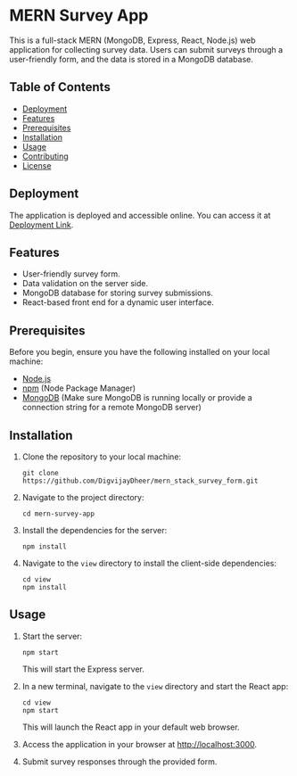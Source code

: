 # MERN Survey App

This is a full-stack MERN (MongoDB, Express, React, Node.js) web application for collecting survey data. Users can submit surveys through a user-friendly form, and the data is stored in a MongoDB database.

## Table of Contents
- [Deployment](#deployment)
- [Features](#features)
- [Prerequisites](#prerequisites)
- [Installation](#installation)
- [Usage](#usage)
- [Contributing](#contributing)
- [License](#license)

## Deployment
The application is deployed and accessible online. You can access it at [Deployment Link](#).

## Features
- User-friendly survey form.
- Data validation on the server side.
- MongoDB database for storing survey submissions.
- React-based front end for a dynamic user interface.

## Prerequisites
Before you begin, ensure you have the following installed on your local machine:

- [Node.js](https://nodejs.org/)
- [npm](https://www.npmjs.com/) (Node Package Manager)
- [MongoDB](https://www.mongodb.com/) (Make sure MongoDB is running locally or provide a connection string for a remote MongoDB server)

## Installation

1.  Clone the repository to your local machine:

    ```
    git clone https://github.com/DigvijayDheer/mern_stack_survey_form.git
    ```
2.  Navigate to the project directory:

    ```
    cd mern-survey-app
    ```
3.  Install the dependencies for the server:

    ```
    npm install
    ```
4.  Navigate to the `view` directory to install the client-side dependencies:

    ```
    cd view
    npm install
    ```
## Usage

1.  Start the server:

    ```
    npm start
    ```

    This will start the Express server.

2.  In a new terminal, navigate to the `view` directory and start the React app:

    ```
    cd view
    npm start
    ```

    This will launch the React app in your default web browser.

3.  Access the application in your browser at <http://localhost:3000>.
4.  Submit survey responses through the provided form.



